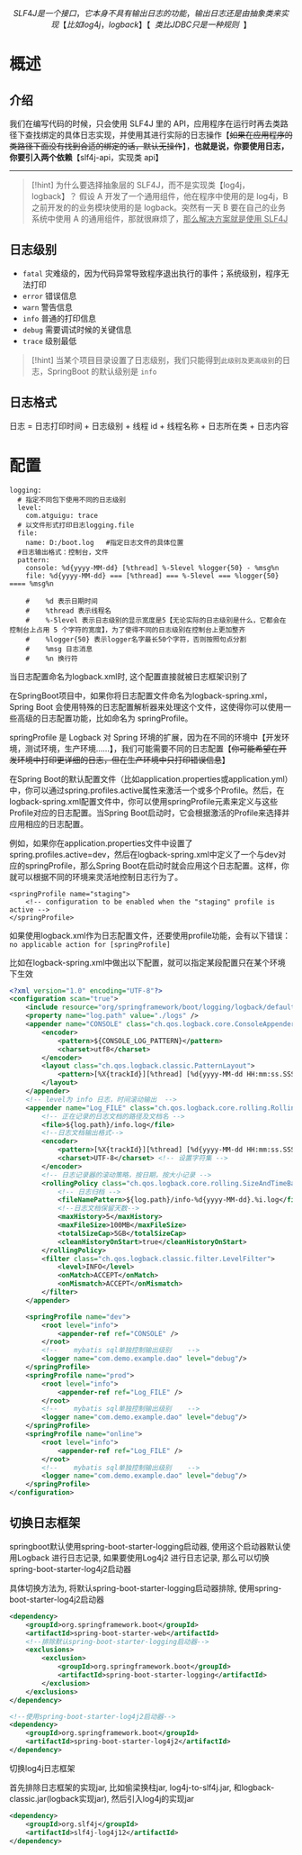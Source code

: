 $$
SLF4J 是一个接口，它本身不具有输出日志的功能，输出日志还是由抽象类来实现【比如 log4j，logback】【~~类比 JDBC 只是一种规则~~】
$$

# 概述
## 介绍
我们在编写代码的时候，只会使用 SLF4J 里的 API，应用程序在运行时再去类路径下查找绑定的具体日志实现，并使用其进行实际的日志操作【~~如果在应用程序的类路径下面没有找到合适的绑定的话，默认无操作~~】，**也就是说，你要使用日志，你要引入两个依赖**【slf4j-api，实现类 api】

---

>[!hint] 为什么要选择抽象层的 SLF4J，而不是实现类【log4j，logback】？
>假设 A 开发了一个通用组件，他在程序中使用的是 log4j，B 之前开发的的业务模块使用的是 logback。突然有一天 B 要在自己的业务系统中使用 A 的通用组件，那就很麻烦了，<u>那么解决方案就是使用 SLF4J</u>

## 日志级别
- `fatal` 灾难级的，因为代码异常导致程序退出执行的事件；系统级别，程序无法打印
- `error` 错误信息
- `warn` 警告信息
- `info` 普通的打印信息
- `debug` 需要调试时候的关键信息
- `trace` 级别最低

>[!hint] 当某个项目目录设置了日志级别，我们只能得到`此级别及更高级别`的日志，SpringBoot 的默认级别是 `info`

## 日志格式
日志 = 日志打印时间 + 日志级别 + 线程 id + 线程名称 + 日志所在类 + 日志内容

# 配置
```properties
logging:
  # 指定不同包下使用不同的日志级别
  level:
    com.atguigu: trace
  # 以文件形式打印日志logging.file
  file:
    name: D:/boot.log	#指定日志文件的具体位置
  #日志输出格式：控制台，文件
  pattern: 
  	console: %d{yyyy-MM-dd} [%thread] %-5level %logger{50} - %msg%n
  	file: %d{yyyy-MM-dd} === [%thread] === %-5level === %logger{50} ==== %msg%n
  	
    #    %d 表示日期时间
    #    %thread 表示线程名
    #    %-5level 表示日志级别的显示宽度是5【无论实际的日志级别是什么，它都会在控制台上占用 5 个字符的宽度】，为了使得不同的日志级别在控制台上更加整齐
    #    %logger{50} 表示logger名字最长50个字符，否则按照句点分割
    #    %msg 日志消息
    #    %n 换行符
```

当日志配置命名为logback.xml时, 这个配置直接就被日志框架识别了

在SpringBoot项目中，如果你将日志配置文件命名为logback-spring.xml，Spring Boot 会使用特殊的日志配置解析器来处理这个文件，这使得你可以使用一些高级的日志配置功能，比如命名为 springProfile。

springProfile 是 Logback 对 Spring 环境的扩展，因为在不同的环境中【开发环境，测试环境，生产环境……】，我们可能需要不同的日志配置【~~你可能希望在开发环境中打印更详细的日志，但在生产环境中只打印错误信息~~】

在Spring Boot的默认配置文件（比如application.properties或application.yml）中，你可以通过spring.profiles.active属性来激活一个或多个Profile。然后，在logback-spring.xml配置文件中，你可以使用springProfile元素来定义与这些Profile对应的日志配置。当Spring Boot启动时，它会根据激活的Profile来选择并应用相应的日志配置。

例如，如果你在application.properties文件中设置了spring.profiles.active=dev，然后在logback-spring.xml中定义了一个与dev对应的springProfile，那么Spring Boot在启动时就会应用这个日志配置。这样，你就可以根据不同的环境来灵活地控制日志行为了。

```
<springProfile name="staging">
    <!-- configuration to be enabled when the "staging" profile is active -->
</springProfile>
```

如果使用logback.xml作为日志配置文件，还要使用profile功能，会有以下错误：`no applicable action for [springProfile]`

比如在logback-spring.xml中做出以下配置，就可以指定某段配置只在某个环境下生效

```xml
<?xml version="1.0" encoding="UTF-8"?>
<configuration scan="true">
    <include resource="org/springframework/boot/logging/logback/defaults.xml" />
    <property name="log.path" value="./logs" />
    <appender name="CONSOLE" class="ch.qos.logback.core.ConsoleAppender">
        <encoder>
            <pattern>${CONSOLE_LOG_PATTERN}</pattern>
            <charset>utf8</charset>
        </encoder>
        <layout class="ch.qos.logback.classic.PatternLayout">
            <pattern>[%X{trackId}][%thread] [%d{yyyy-MM-dd HH:mm:ss.SSS}] %-5level %logger{30} - %msg%n</pattern>
        </layout>
    </appender>
    <!-- level为 info 日志，时间滚动输出  -->
    <appender name="Log_FILE" class="ch.qos.logback.core.rolling.RollingFileAppender">
        <!-- 正在记录的日志文档的路径及文档名 -->
        <file>${log.path}/info.log</file>
        <!--日志文档输出格式-->
        <encoder>
            <pattern>[%X{trackId}][%thread] [%d{yyyy-MM-dd HH:mm:ss.SSS}] %-5level %logger{30} - %msg%n</pattern>
            <charset>UTF-8</charset> <!-- 设置字符集 -->
        </encoder>
        <!-- 日志记录器的滚动策略，按日期，按大小记录 -->
        <rollingPolicy class="ch.qos.logback.core.rolling.SizeAndTimeBasedRollingPolicy">
            <!-- 日志归档 -->
            <fileNamePattern>${log.path}/info-%d{yyyy-MM-dd}.%i.log</fileNamePattern>
            <!--日志文档保留天数-->
            <maxHistory>5</maxHistory>
            <maxFileSize>100MB</maxFileSize>
            <totalSizeCap>5GB</totalSizeCap>
            <cleanHistoryOnStart>true</cleanHistoryOnStart>
        </rollingPolicy>
        <filter class="ch.qos.logback.classic.filter.LevelFilter">
            <level>INFO</level>
            <onMatch>ACCEPT</onMatch>
            <onMismatch>ACCEPT</onMismatch>
        </filter>
    </appender>

    <springProfile name="dev">
        <root level="info">
            <appender-ref ref="CONSOLE" />
        </root>
        <!--    mybatis sql单独控制输出级别    -->
        <logger name="com.demo.example.dao" level="debug"/>
    </springProfile>
    <springProfile name="prod">
        <root level="info">
            <appender-ref ref="Log_FILE" />
        </root>
        <!--    mybatis sql单独控制输出级别    -->
        <logger name="com.demo.example.dao" level="debug"/>
    </springProfile>
    <springProfile name="online">
        <root level="info">
            <appender-ref ref="Log_FILE" />
        </root>
        <!--    mybatis sql单独控制输出级别    -->
        <logger name="com.demo.example.dao" level="debug"/>
    </springProfile>
</configuration>
```

## 切换日志框架
springboot默认使用spring-boot-starter-logging启动器, 使用这个启动器默认使用Logback 进行日志记录, 如果要使用Log4j2 进行日志记录, 那么可以切换spring-boot-starter-log4j2启动器

具体切换方法为, 将默认spring-boot-starter-logging启动器排除, 使用spring-boot-starter-log4j2启动器
```xml
<dependency>
    <groupId>org.springframework.boot</groupId>
    <artifactId>spring-boot-starter-web</artifactId>
    <!--排除默认spring-boot-starter-logging启动器-->
    <exclusions>
        <exclusion>
            <groupId>org.springframework.boot</groupId>
            <artifactId>spring-boot-starter-logging</artifactId>
        </exclusion>
    </exclusions>
</dependency>

<!--使用spring-boot-starter-log4j2启动器-->
<dependency>
    <groupId>org.springframework.boot</groupId>
    <artifactId>spring-boot-starter-log4j2</artifactId>
</dependency>
```

切换log4j日志框架

首先排除日志框架的实现jar, 比如偷梁换柱jar, log4j-to-slf4j.jar, 和logback-classic.jar(logback实现jar), 然后引入log4j的实现jar
```xml
<dependency>
    <groupId>org.slf4j</groupId>
    <artifactId>slf4j-log4j12</artifactId>
</dependency>
```






















